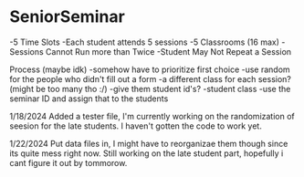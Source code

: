 # SeniorSeminar

-5 Time Slots
-Each student attends 5 sessions
-5 Classrooms (16 max)
-Sessions Cannot Run more than Twice
-Student May Not Repeat a Session

Process (maybe idk)
-somehow have to prioritize first choice
-use random for the people who didn't fill out a form
-a different class for each session? (might be too many tho :/)
-give them student id's? 
-student class
-use the seminar ID and assign that to the students

1/18/2024
Added a tester file, I'm currently working on the randomization of seesion for the late students. I haven't gotten the code to work yet.

1/22/2024
Put data files in, I might have to reorganizae them though since its quite mess right now. Still working on the late student part, hopefully i cant figure it out by tommorow. 
